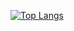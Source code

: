 

[![Top Langs](https://github-readme-stats.vercel.app/api/top-langs/?username=tgodkev&hide=html,vue,css&theme=tokyonight)](https://github.com/tgodkev/github-readme-stats)

<!---
tgodkev/tgodkev is a ✨ special ✨ repository because its `README.md` (this file) appears on your GitHub profile.
You can click the Preview link to take a look at your changes.
--->

